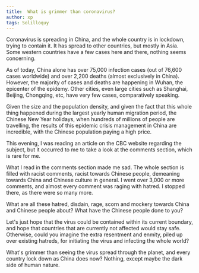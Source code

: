 ```yaml
---
title:  What is grimmer than coronavirus?
author: xp
tags: Solilloquy
---
```

Coronavirus is spreading in China, and the whole country is in lockdown, trying to contain it. It has spread to other countries, but mostly in Asia. Some western countries have a few cases here and there, nothing seems concerning.

As of today, China alone has over 75,000 infection cases (out of 76,600 cases worldwide) and over 2,200 deaths (almost exclusively in China). However, the majority of cases and deaths are happening in Wuhan, the epicenter of the epidemy. Other cities, even large cities such as Shanghai, Beijing, Chongqing, etc, have very few cases, comparatively speaking.

Given the size and the population density, and given the fact that this whole thing happened during the largest yearly human migration period, the Chinese New Year holidays, when hundreds of millions of people are travelling, the results of this epidemic crisis management in China are incredible, with the Chinese population paying a high price.

This evening, I was reading an article on the CBC website regarding the subject, but it occurred to me to take a look at the comments section, which is rare for me.

What I read in the comments section made me sad. The whole section is filled with racist comments, racist towards Chinese people, demeaning towards China and Chinese culture in general. I went over 3,000 or more comments, and almost every comment was raging with hatred. I stopped there, as there were so many more.

What are all these hatred, disdain, rage, scorn and mockery towards China and Chinese people about? What have the Chinese people done to you?

Let's just hope that the virus could be contained within its current boundary, and hope that countries that are currently not affected would stay safe. Otherwise, could you imagine the extra resentment and enmity, piled up over existing hatreds, for initiating the virus and infecting the whole world?

What's grimmer than seeing the virus spread through the planet, and every country lock down as China does now? Nothing, except maybe the dark side of human nature.
